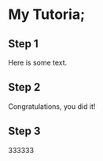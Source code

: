# My Tutoria;

## Step 1

Here is some text.

## Step 2

Congratulations, you did it!

## Step 3

333333